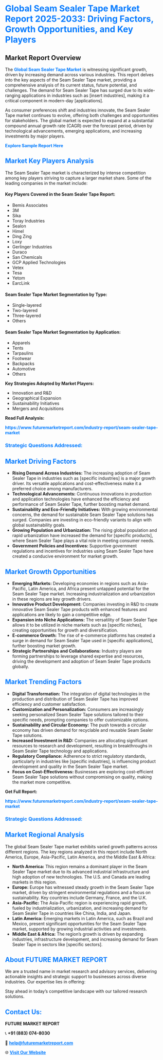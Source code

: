 <h1 style="color: #007BFF;">Global Seam Sealer Tape Market Report 2025-2033: Driving Factors, Growth Opportunities, and Key Players</h1>

<section id="overview">
<h2>Market Report Overview</h2>
<p>The <a href="https://www.futuremarketreport.com/industry-report/seam-sealer-tape-market" style="color: #007BFF; text-decoration: none;"><strong>Global Seam Sealer Tape Market</strong></a> is witnessing significant growth, driven by increasing demand across various industries. This report delves into the key aspects of the Seam Sealer Tape market, providing a comprehensive analysis of its current status, future potential, and challenges. The demand for Seam Sealer Tape has surged due to its wide-ranging applications in industries such as [insert industries], making it a critical component in modern-day [applications].</p>
<p>As consumer preferences shift and industries innovate, the Seam Sealer Tape market continues to evolve, offering both challenges and opportunities for stakeholders. The global market is expected to expand at a substantial compound annual growth rate (CAGR) over the forecast period, driven by technological advancements, emerging applications, and increasing investments by major players.</p>
</section>

<section id="overview">
<p><a href="https://www.futuremarketreport.com/request-sample/reportId=28862" style="color: #007BFF; text-decoration: none;"><strong>Explore Sample Report Here</strong></a></p>
</section>

<section id="key-players">
<h2 style="color: #007BFF;">Market Key Players Analysis</h2>
<p>The Seam Sealer Tape market is characterized by intense competition among key players striving to capture a larger market share. Some of the leading companies in the market include:</p>
<h4>Key Players Covered in the Seam Sealer Tape Report:</h4>
<ul><li>Bemis Associates</li><li>3M</li><li>Sika</li><li>Toray Industries</li><li>Sealon</li><li>Himel</li><li>Ding Zing</li><li>Loxy</li><li>Gerlinger Industries</li><li>Duraco</li><li>San Chemicals</li><li>GCP Applied Technologies</li><li>Vetex</li><li>Tesa</li><li>Yetom</li><li>EarcLink</li></ul>
<h4>Seam Sealer Tape Market Segmentation by Type:</h4>
<ul><li>Single-layered</li><li>Two-layered</li><li>Three-layered</li><li>Others</li></ul>

<h4>Seam Sealer Tape Market Segmentation by Application:</h4>
<ul><li>Apparels</li><li>Tents</li><li>Tarpaulins</li><li>Footwear</li><li>Backpacks</li><li>Automotive</li><li>Others</li></ul>
<p><strong>Key Strategies Adopted by Market Players:</strong></p>
<ul>
<li>Innovation and R&D</li>
<li>Geographical Expansion</li>
<li>Sustainability Initiatives</li>
<li>Mergers and Acquisitions</li>
</ul>
</section>

<section>
<p><strong>Read Full Analysis: </strong></p><a href="https://www.futuremarketreport.com/industry-report/seam-sealer-tape-market" style="color: #007BFF; text-decoration: none;"><strong>https://www.futuremarketreport.com/industry-report/seam-sealer-tape-market</strong></a>
<h3 style="color: #007BFF;">Strategic Questions Addressed:</h3>
</section>

<section id="driving-factors">
<h2 style="color: #007BFF;">Market Driving Factors</h2>
<ul>
<li><strong>Rising Demand Across Industries:</strong> The increasing adoption of Seam Sealer Tape in industries such as [specific industries] is a major growth driver. Its versatile applications and cost-effectiveness make it a preferred choice among manufacturers.</li>
<li><strong>Technological Advancements:</strong> Continuous innovations in production and application technologies have enhanced the efficiency and performance of Seam Sealer Tape, further boosting market demand.</li>
<li><strong>Sustainability and Eco-Friendly Initiatives:</strong> With growing environmental concerns, the demand for sustainable Seam Sealer Tape solutions has surged. Companies are investing in eco-friendly variants to align with global sustainability goals.</li>
<li><strong>Growing Population and Urbanization:</strong> The rising global population and rapid urbanization have increased the demand for [specific products], where Seam Sealer Tape plays a vital role in meeting consumer needs.</li>
<li><strong>Government Policies and Incentives:</strong> Supportive government regulations and incentives for industries using Seam Sealer Tape have created a conducive environment for market growth.</li>
</ul>
</section>

<section id="growth-opportunities">
<h2 style="color: #007BFF;">Market Growth Opportunities</h2>
<ul>
<li><strong>Emerging Markets:</strong> Developing economies in regions such as Asia-Pacific, Latin America, and Africa present untapped potential for the Seam Sealer Tape market. Increasing industrialization and urbanization in these regions are key growth drivers.</li>
<li><strong>Innovative Product Development:</strong> Companies investing in R&D to create innovative Seam Sealer Tape products with enhanced features and applications are likely to gain a competitive edge.</li>
<li><strong>Expansion into Niche Applications:</strong> The versatility of Seam Sealer Tape allows it to be utilized in niche markets such as [specific niches], creating opportunities for growth and diversification.</li>
<li><strong>E-commerce Growth:</strong> The rise of e-commerce platforms has created a surge in demand for Seam Sealer Tape used in [specific applications], further boosting market growth.</li>
<li><strong>Strategic Partnerships and Collaborations:</strong> Industry players are forming partnerships to leverage shared expertise and resources, driving the development and adoption of Seam Sealer Tape products globally.</li>
</ul>
</section>

<section id="trending-factors">
<h2 style="color: #007BFF;">Market Trending Factors</h2>
<ul>
<li><strong>Digital Transformation:</strong> The integration of digital technologies in the production and distribution of Seam Sealer Tape has improved efficiency and customer satisfaction.</li>
<li><strong>Customization and Personalization:</strong> Consumers are increasingly seeking personalized Seam Sealer Tape solutions tailored to their specific needs, prompting companies to offer customizable options.</li>
<li><strong>Sustainability and Circular Economy:</strong> The push towards a circular economy has driven demand for recyclable and reusable Seam Sealer Tape solutions.</li>
<li><strong>Increased Investment in R&D:</strong> Companies are allocating significant resources to research and development, resulting in breakthroughs in Seam Sealer Tape technology and applications.</li>
<li><strong>Regulatory Compliance:</strong> Adherence to strict regulatory standards, particularly in industries like [specific industries], is influencing product development and quality in the Seam Sealer Tape market.</li>
<li><strong>Focus on Cost-Effectiveness:</strong> Businesses are exploring cost-efficient Seam Sealer Tape solutions without compromising on quality, making the market more competitive.</li>
</ul>
</section>

<section>
<p><strong>Get Full Report: </strong></p><a href="https://www.futuremarketreport.com/industry-report/seam-sealer-tape-market" style="color: #007BFF; text-decoration: none;"><strong>https://www.futuremarketreport.com/industry-report/seam-sealer-tape-market</strong></a>
<h3 style="color: #007BFF;">Strategic Questions Addressed:</h3>
</section>


<section id="regional-analysis">
<h2 style="color: #007BFF;">Market Regional Analysis</h2>
<p>The global Seam Sealer Tape market exhibits varied growth patterns across different regions. The key regions analyzed in this report include North America, Europe, Asia-Pacific, Latin America, and the Middle East & Africa:</p>
<ul>
<li><strong>North America:</strong> This region remains a dominant player in the Seam Sealer Tape market due to its advanced industrial infrastructure and high adoption of new technologies. The U.S. and Canada are leading markets in this region.</li>
<li><strong>Europe:</strong> Europe has witnessed steady growth in the Seam Sealer Tape market, driven by stringent environmental regulations and a focus on sustainability. Key countries include Germany, France, and the U.K.</li>
<li><strong>Asia-Pacific:</strong> The Asia-Pacific region is experiencing rapid growth, fueled by industrialization, urbanization, and increasing demand for Seam Sealer Tape in countries like China, India, and Japan.</li>
<li><strong>Latin America:</strong> Emerging markets in Latin America, such as Brazil and Mexico, present significant opportunities for the Seam Sealer Tape market, supported by growing industrial activities and investments.</li>
<li><strong>Middle East & Africa:</strong> The region’s growth is driven by expanding industries, infrastructure development, and increasing demand for Seam Sealer Tape in sectors like [specific sectors].</li>
</ul>
</section>

<footer>
<h2 style="color: #007BFF;">About FUTURE MARKET REPORT</h2>
<p>We are a trusted name in market research and advisory services, delivering actionable insights and strategic support to businesses across diverse industries. Our expertise lies in offering:</p>

<p>Stay ahead in today’s competitive landscape with our tailored research solutions.</p>

<h2 style="color: #007BFF;">Contact Us:</h2>
<p><strong>FUTURE MARKET REPORT</strong></p>
<p>📞 <strong>+91 (883) 074-8030</strong></p>
<p>📧 <strong><a href="mailto:help@futuremarketreport.com" style="color: #007BFF;">help@futuremarketreport.com</a></strong></p>
<p>🌐 <strong><a href="https://www.futuremarketreport.com/" style="color: #007BFF;">Visit Our Website</a></strong></p>
</footer>